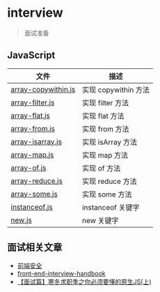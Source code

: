 # interview
> 面试准备

## JavaScript

| 文件 | 描述 |
| ----- | ---- |
|[array-copywithin.js](src/js/array-copywithin.js) | 实现 copywithin 方法 |
|[array-filter.js](src/js/array-filter.js) | 实现 filter 方法 |
|[array-flat.js](src/js/array-flat.js) | 实现 flat 方法 |
|[array-from.js](src/js/array-from.js) | 实现 from 方法 |
|[array-isarray.js](src/js/array-isarray.js) | 实现 isArray 方法 |
|[array-map.js](src/js/array-map.js) | 实现 map 方法 |
|[array-of.js](src/js/array-of.js) | 实现 of 方法 |
|[array-reduce.js](src/js/array-reduce.js) | 实现 reduce 方法 |
|[array-some.js](src/js/array-some.js) | 实现 some 方法 |
|[instanceof.js](src/js/instanceof.js) | instanceof 关键字 |
|[new.js](src/js/new.js) | new 关键字 |

## 面试相关文章

- [前端安全](https://juejin.im/post/5dfb601a6fb9a0163d1a691c)
- [front-end-interview-handbook](https://github.com/yangshun/front-end-interview-handbook/blob/master/Translations/Chinese/README.md)
- [【面试篇】寒冬求职季之你必须要懂的原生JS(上)](https://juejin.im/post/5cab0c45f265da2513734390)